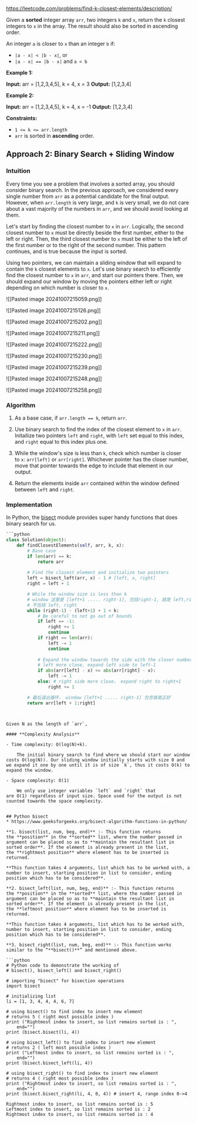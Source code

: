 https://leetcode.com/problems/find-k-closest-elements/description/

Given a **sorted** integer array `arr`, two integers `k` and `x`, return the `k` closest integers to `x` in the array. The result should also be sorted in ascending order.

An integer `a` is closer to `x` than an integer `b` if:

- `|a - x| < |b - x|`, or
- `|a - x| == |b - x|` and `a < b`

**Example 1:**

**Input:** arr = [1,2,3,4,5], k = 4, x = 3
**Output:** [1,2,3,4]

**Example 2:**

**Input:** arr = [1,2,3,4,5], k = 4, x = -1
**Output:** [1,2,3,4]


**Constraints:**

- `1 <= k <= arr.length`
- `arr` is sorted in **ascending** order.



## Approach 2: Binary Search + Sliding Window

### **Intuition**

Every time you see a problem that involves a sorted array, you should consider binary search. In the previous approach, we considered every single number from `arr` as a potential candidate for the final output. However, when `arr.length` is very large, and `k` is very small, we do not care about a vast majority of the numbers in `arr`, and we should avoid looking at them.

Let's start by finding the closest number to `x` in `arr`. Logically, the second closest number to `x` must be directly beside the first number, either to the left or right. Then, the third closest number to `x` must be either to the left of the first number or to the right of the second number. This pattern continues, and is true because the input is sorted.

Using two pointers, we can maintain a sliding window that will expand to contain the `k` closest elements to `x`. Let's use binary search to efficiently find the closest number to `x` in `arr`, and start our pointers there. Then, we should expand our window by moving the pointers either left or right depending on which number is closer to `x`.

![[Pasted image 20241007215059.png]] 

![[Pasted image 20241007215126.png]]

![[Pasted image 20241007215202.png]]

![[Pasted image 20241007215211.png]]

![[Pasted image 20241007215222.png]]

![[Pasted image 20241007215230.png]]

![[Pasted image 20241007215239.png]]

![[Pasted image 20241007215248.png]]

![[Pasted image 20241007215258.png]]

###  **Algorithm**

1. As a base case, if `arr.length == k`, return `arr`.
    
2. Use binary search to find the index of the closest element to `x` in `arr`. Initailize two pointers `left` and `right`, with `left` set equal to this index, and `right` equal to this index plus one.
    
3. While the window's size is less than `k`, check which number is closer to `x`: `arr[left]` or `arr[right]`. Whichever pointer has the closer number, move that pointer towards the edge to include that element in our output.
    
4. Return the elements inside `arr` contained within the window defined between `left` and `right`.
    

### **Implementation**

In Python, the [bisect](https://docs.python.org/3/library/bisect.html) module provides super handy functions that does binary search for us.

```python
```python
class Solution(object):
    def findClosestElements(self, arr, k, x):
        # Base case
        if len(arr) == k:
            return arr
        
        # Find the closest element and initialize two pointers
        left = bisect_left(arr, x) - 1 # [left, x, right]
        right = left + 1

        # While the window size is less than k
        # window 这里是 [left+1 ..... right-1], 包括right-1, 就是 left,right 里面的
        # 不包括 left, right
        while (right-1) - (left+1) + 1 < k:
            # Be careful to not go out of bounds
            if left == -1:
                right += 1
                continue
            if right == len(arr):
                left -= 1
                continue
            
            # Expand the window towards the side with the closer number
            # left more close, expand left side to left-1
            if abs(arr[left] - x) <= abs(arr[right] - x):
                left -= 1
            else: # right side more close， expand right to right+1
                right += 1

		# 最后退出循环， window [left+1 ..... right-1] 包含首尾正好
        return arr[left + 1:right]
```
```


Given N as the length of `arr`,

#### **Complexity Analysis**

- Time complexity: O(log(N)+k).
    
    The initial binary search to find where we should start our window costs O(log(N)). Our sliding window initially starts with size 0 and we expand it one by one until it is of size `k`, thus it costs O(k) to expand the window.
    
- Space complexity: O(1)
    
    We only use integer variables `left` and `right` that are O(1) regardless of input size. Space used for the output is not counted towards the space complexity.


## Python bisect
* https://www.geeksforgeeks.org/bisect-algorithm-functions-in-python/

**1. bisect(list, num, beg, end)** :- This function returns the **position** in the **sorted** list, where the number passed in argument can be placed so as to **maintain the resultant list in sorted order**. If the element is already present in the list, the **rightmost position** where element has to be inserted is returned.

**This function takes 4 arguments, list which has to be worked with, a number to insert, starting position in list to consider, ending position which has to be considered**. 

**2. bisect_left(list, num, beg, end)** :- This function returns the **position** in the **sorted** list, where the number passed in argument can be placed so as to **maintain the resultant list in sorted order**. If the element is already present in the list, the **leftmost position** where element has to be inserted is returned. 

**This function takes 4 arguments, list which has to be worked with, number to insert, starting position in list to consider, ending position which has to be considered**. 

**3. bisect_right(list, num, beg, end)** :- This function works similar to the “**bisect()**” and mentioned above.

```python
# Python code to demonstrate the working of
# bisect(), bisect_left() and bisect_right()

# importing "bisect" for bisection operations
import bisect

# initializing list
li = [1, 3, 4, 4, 4, 6, 7]

# using bisect() to find index to insert new element
# returns 5 ( right most possible index )
print ("Rightmost index to insert, so list remains sorted is : ",
	end="")
print (bisect.bisect(li, 4))

# using bisect_left() to find index to insert new element
# returns 2 ( left most possible index )
print ("Leftmost index to insert, so list remains sorted is : ", 
	end="")
print (bisect.bisect_left(li, 4))

# using bisect_right() to find index to insert new element
# returns 4 ( right most possible index )
print ("Rightmost index to insert, so list remains sorted is : ",
	end="")
print (bisect.bisect_right(li, 4, 0, 4)) # insert 4, range index 0->4

```

```
Rightmost index to insert, so list remains sorted is : 5
Leftmost index to insert, so list remains sorted is : 2
Rightmost index to insert, so list remains sorted is : 4
```

